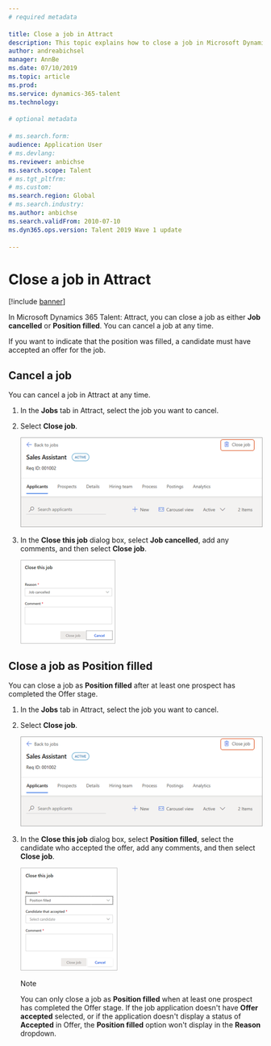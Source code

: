 ```yaml
---
# required metadata

title: Close a job in Attract
description: This topic explains how to close a job in Microsoft Dynamics 365 Talent - Attract.
author: andreabichsel
manager: AnnBe
ms.date: 07/10/2019
ms.topic: article
ms.prod: 
ms.service: dynamics-365-talent
ms.technology: 

# optional metadata

# ms.search.form: 
audience: Application User
# ms.devlang: 
ms.reviewer: anbichse
ms.search.scope: Talent
# ms.tgt_pltfrm: 
# ms.custom: 
ms.search.region: Global
# ms.search.industry: 
ms.author: anbichse
ms.search.validFrom: 2010-07-10
ms.dyn365.ops.version: Talent 2019 Wave 1 update

---
```


# Close a job in Attract

[!include [banner](includes/banner.md)]

In Microsoft Dynamics 365 Talent: Attract, you can close a job as either **Job cancelled** or **Position filled**. You can cancel a job at any time.

If you want to indicate that the position was filled, a candidate must have accepted an offer for the job.

## Cancel a job

You can cancel a job in Attract at any time.

1. In the **Jobs** tab in Attract, select the job you want to cancel.

2. Select **Close job**.

   ![Close job in Attract](./media/attract-close-job.png)

3. In the **Close this job** dialog box, select **Job cancelled**, add any comments, and then select **Close job**.

   ![Close job as Position filled](./media/attract-close-job-as-cancelled.png)

## Close a job as Position filled

You can close a job as **Position filled** after at least one prospect has completed the Offer stage.

1. In the **Jobs** tab in Attract, select the job you want to cancel.

2. Select **Close job**.

   ![Close job in Attract](./media/attract-close-job.png)

3. In the **Close this job** dialog box, select **Position filled**, select the candidate who accepted the offer, add any comments, and then select **Close job**.

   ![Close job as Position filled](./media/attract-close-job-as-position-filled.png)

   > [!NOTE]
   > You can only close a job as **Position filled** when at least one prospect has completed the Offer stage. If the job application doesn't have **Offer accepted** selected, or if the application doesn't display a status of **Accepted** in Offer, the **Position filled** option won't display in the **Reason** dropdown.


